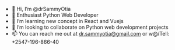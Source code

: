 - 👋 Hi, I’m @drSammyOtia
- 👀 Enthusiast Python Web Developer
- 🌱 I’m learning new concept in React and Vuejs
- 💞️ I’m looking to collaborate on Python web development projects
- 📫 You can reach me out at dr.sammyotia@gmail.com or w@/Tell: +2547-196-866-40

<!---
drSammyOtia/drSammyOtia is a ✨ special ✨ repository because its `README.md` (this file) appears on your GitHub profile.
You can click the Preview link to take a look at your changes.
--->
